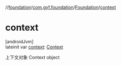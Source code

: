 //[foundation](../../../index.md)/[com.gyf.foundation](../index.md)/[Foundation](index.md)/[context](context.md)

# context

[androidJvm]\
lateinit var [context](context.md): [Context](https://developer.android.com/reference/kotlin/android/content/Context.html)

上下文对象 Context object